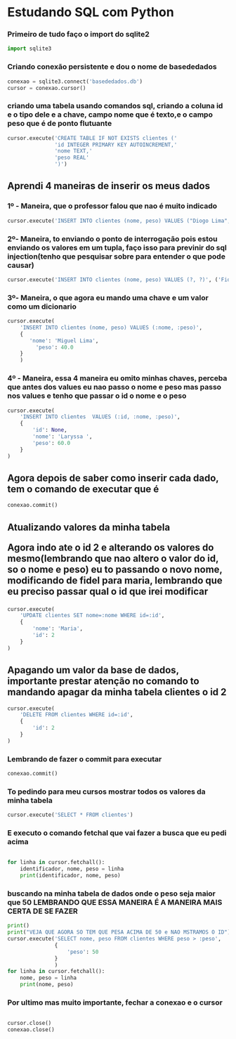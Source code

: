 <h1>Estudando SQL com Python </h1>

<h3>
    Primeiro de tudo faço o import do sqlite2

</h3>

````Python
import sqlite3
````

<h3>
Criando conexão persistente e dou o nome de basededados

</h3>

````Python
conexao = sqlite3.connect('basededados.db')
cursor = conexao.cursor()
````

<h3>
criando uma tabela usando comandos sql,
criando a coluna id e o tipo dele e a chave,
campo nome que é texto,e o campo peso que é 
de ponto flutuante

</h3>

````Python
cursor.execute('CREATE TABLE IF NOT EXISTS clientes ('
               'id INTEGER PRIMARY KEY AUTOINCREMENT,'
               'nome TEXT,'
               'peso REAL'
               ')')
````

<h2>
Aprendi 4 maneiras de inserir os meus dados

</h2>

<h3>

1º - Maneira, que o professor falou que nao é muito indicado

</h3>


````Python
cursor.execute('INSERT INTO clientes (nome, peso) VALUES ("Diogo Lima", 53.4)')

````

<h3>

2º- Maneira, to enviando o ponto de interrogação pois estou enviando os valores em um tupla,
 faço isso para previnir do sql injection(tenho que pesquisar sobre para entender o que pode causar)

</h3>

````Python
cursor.execute('INSERT INTO clientes (nome, peso) VALUES (?, ?)', ('Fidel', 40))

````

<h3>

3º- Maneira, o que agora eu mando uma chave e um valor como um dicionario

</h3>

````Python
cursor.execute(
    'INSERT INTO clientes (nome, peso) VALUES (:nome, :peso)',
    {
       'nome': 'Miguel Lima',
         'peso': 40.0
    }
    )

````

<h3>
4º - Maneira, essa 4 maneira eu omito minhas chaves, perceba que antes dos values eu nao passo o nome e peso
mas passo nos values e tenho que passar o id o nome e o peso

</h3>

````Python
cursor.execute(
    'INSERT INTO clientes  VALUES (:id, :nome, :peso)',
    {
        'id': None,
        'nome': 'Laryssa ',
        'peso': 60.0
    }
)

````

<h2>
Agora depois de saber como inserir cada dado, tem o comando de executar que é
</h2>

````Python
conexao.commit()

````

<h2>
Atualizando valores da minha tabela

Agora indo ate o id 2 e alterando os valores do mesmo(lembrando que nao altero o valor do id, so o nome e peso)
eu to passando o novo nome, modificando de fidel para maria, lembrando que eu preciso passar qual o id que irei
modificar

</h2>

````Python
cursor.execute(
    'UPDATE clientes SET nome=:nome WHERE id=:id',
    {
        'nome': 'Maria',
        'id': 2
    }
)

````

<h2> 
Apagando um valor da base de dados, importante prestar atenção no comando
to mandando apagar da minha tabela clientes o id 2

</h2>

````Python
cursor.execute(
    'DELETE FROM clientes WHERE id=:id',
    {
        'id': 2
    }
)

````

<h3>
Lembrando de fazer o commit para executar
</h3>

````Python
conexao.commit()
````

<h3>
To pedindo para meu cursos mostrar todos os valores da minha tabela
</h3>

````Python
cursor.execute('SELECT * FROM clientes')

````

<h3>
E executo o comando fetchal que vai fazer a busca que eu pedi acima
</h3>

````Python

for linha in cursor.fetchall():
    identificador, nome, peso = linha
    print(identificador, nome, peso)
````

<h3>
buscando na minha tabela de dados onde o peso seja maior que 50
LEMBRANDO QUE ESSA MANEIRA É A MANEIRA MAIS CERTA DE SE FAZER

</h3>

````Python
print()
print("VEJA QUE AGORA SO TEM QUE PESA ACIMA DE 50 e NAO MSTRAMOS O ID")
cursor.execute('SELECT nome, peso FROM clientes WHERE peso > :peso',
               {
                   'peso': 50
               }
               )
for linha in cursor.fetchall():
    nome, peso = linha
    print(nome, peso)


````

<h3>
Por ultimo mas muito importante,
fechar a conexao e o cursor
</h3>

````Python

cursor.close()
conexao.close()
````

















